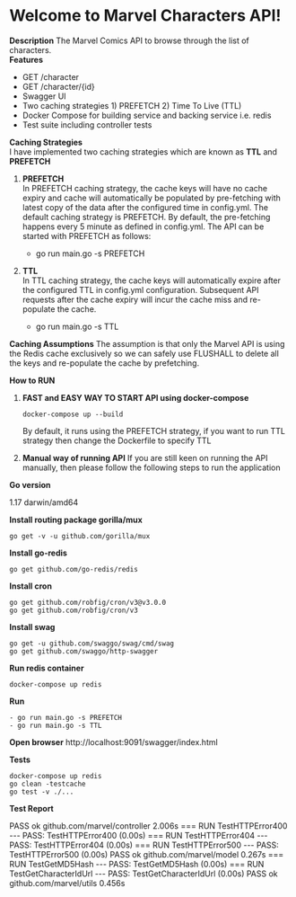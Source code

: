 
# Welcome to Marvel Characters API!    
 **Description** The Marvel Comics API to browse through the list of characters.      
 **Features** 
  - GET /character 
  - GET /character/{id}
  - Swagger UI
  - Two caching strategies 1) PREFETCH 2) Time To Live (TTL)
  - Docker Compose for building service and backing service i.e. redis
  - Test suite including controller tests
  
  **Caching Strategies**    
 I have implemented two caching strategies which are known as **TTL** and **PREFETCH**    
      
 1. **PREFETCH**     
 In PREFETCH caching strategy, the cache keys will have no cache expiry and cache will automatically be populated by pre-fetching with latest copy of the data after the configured time in config.yml. The default caching strategy is PREFETCH. By default, the pre-fetching happens every 5 minute as defined in config.yml. The API can be started with PREFETCH as follows:    
    - go run main.go -s PREFETCH    
    
 2. **TTL**    
 In TTL caching strategy, the cache keys will automatically expire after the configured TTL in config.yml configuration. Subsequent API requests after the cache expiry will incur the cache miss and re-populate the cache.    
    - go run main.go -s TTL    
    
**Caching Assumptions** The assumption is that only the Marvel API is using the Redis cache exclusively so we can safely use FLUSHALL to delete all the keys and re-populate the cache by prefetching.    
   
 **How to RUN**  
 1. **FAST and EASY WAY TO START API using docker-compose**  
  
	  ```docker-compose up --build``` 
	  
	  By default, it runs using the PREFETCH strategy, if you want to run TTL strategy then change the Dockerfile to specify TTL 
	  
  2. **Manual way of running API** If you are still keen on running the API manually, then please follow the following steps to run the application    
    
   **Go version**    
     
 1.17 darwin/amd64      
         
   **Install routing package gorilla/mux** 
   
    go get -v -u github.com/gorilla/mux      
         
   **Install go-redis** 
   
   ```go get github.com/go-redis/redis ```     
         
   **Install cron**   
 ```
 go get github.com/robfig/cron/v3@v3.0.0  
go get github.com/robfig/cron/v3
``` 
  
  **Install swag**  
  ```  
 go get -u github.com/swaggo/swag/cmd/swag   
 go get github.com/swaggo/http-swagger      
   ```  
  **Run redis container**  
  ```  
 docker-compose up redis  
 ```
  **Run**   
  
    - go run main.go -s PREFETCH       
    - go run main.go -s TTL  
 

**Open browser**
http://localhost:9091/swagger/index.html
 
**Tests**
```
docker-compose up redis 
go clean -testcache 
go test -v ./...
```
**Test Report**

PASS
ok  	github.com/marvel/controller	2.006s
=== RUN   TestHTTPError400
--- PASS: TestHTTPError400 (0.00s)
=== RUN   TestHTTPError404
--- PASS: TestHTTPError404 (0.00s)
=== RUN   TestHTTPError500
--- PASS: TestHTTPError500 (0.00s)
PASS
ok  	github.com/marvel/model	0.267s
=== RUN   TestGetMD5Hash
--- PASS: TestGetMD5Hash (0.00s)
=== RUN   TestGetCharacterIdUrl
--- PASS: TestGetCharacterIdUrl (0.00s)
PASS
ok  	github.com/marvel/utils	0.456s
